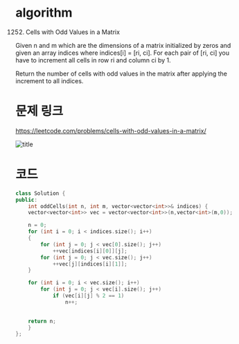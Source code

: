 ﻿# algorithm 
1252. Cells with Odd Values in a Matrix

Given n and m which are the dimensions of a matrix initialized by zeros and   
given an array indices where indices[i] = [ri, ci]. For each pair of [ri, ci] you have to increment all cells in row ri and column ci by 1.  

Return the number of cells with odd values in the matrix after applying the increment to all indices.  

# 문제 링크  
https://leetcode.com/problems/cells-with-odd-values-in-a-matrix/

![title](https://github.com/jungmin3834/algorithm/blob/master/image/cells-with-odd-values-in-a-matrix.png)

# 코드

```cpp
class Solution {
public:
    int oddCells(int n, int m, vector<vector<int>>& indices) {
	vector<vector<int>> vec = vector<vector<int>>(n,vector<int>(m,0));

	n = 0;
	for (int i = 0; i < indices.size(); i++)
	{
		for (int j = 0; j < vec[0].size(); j++)
			++vec[indices[i][0]][j];
		for (int j = 0; j < vec.size(); j++)
			++vec[j][indices[i][1]];
	}

	for (int i = 0; i < vec.size(); i++)
		for (int j = 0; j < vec[i].size(); j++)
			if (vec[i][j] % 2 == 1)
				n++;
		

	return n;
    }
};
```
